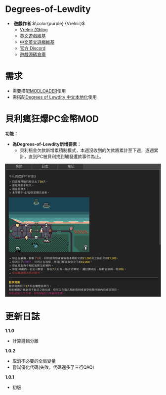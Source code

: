 # Degrees-of-Lewdity
- <img decoding="async" src="https://gitgud.io/uploads/-/system/user/avatar/9096/avatar.png" width="24" alt=""> <b>遊戲作者</b> $\color{purple} {Vrelnir}$
  - [Vrelnir 的blog][blog]
  - [英文遊戲維基][wiki-en]
  - [中文英文遊戲維基][wiki-cn]
  - [官方 Discord][discord]
  - [遊戲源碼倉庫][gitgud]

# 需求  
* 需要搭配[MODLOADER][JML]使用  
* 需搭配[Degrees of Lewdity 中文本地化][DOLCN]使用  


# 貝利瘋狂爆PC金幣MOD
**功能：**  
* **為Degrees-of-Lewdity新增要素：**
  * 貝利租金欠款新增累積制模式，本週沒收到的欠款將累計至下週，逐週累計，直到PC被貝利找到觸發還款事件為止。  

![img](https://github.com/chris81605/Degrees-of-Lewdity_Bailey_rent_mod/blob/main/preview.jpg)
# 更新日誌  
**1.1.0**  
* 計算邏輯分離  

**1.0.2**  
* 取消不必要的全局變量  
* 嘗試優化代碼(失敗，代碼還多了三行QAQ)  

**1.0.1**  
* 初版

[blog]: https://vrelnir.blogspot.com/
[wiki-en]: https://degreesoflewdity.miraheze.org/wiki
[wiki-cn]: https://degreesoflewditycn.miraheze.org/wiki
[gitgud]: https://gitgud.io/Vrelnir/degrees-of-lewdity/-/tree/master/
[discord]: https://discord.gg/VznUtEh
[JML]:https://github.com/Lyoko-Jeremie/sugarcube-2-ModLoader  
[DOLCN]:https://github.com/Eltirosto/Degrees-of-Lewdity-Chinese-Localization  
 

